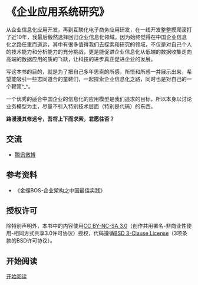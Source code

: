 《企业应用系统研究》
===================

从企业信息化应用开发，再到互联化电子商务应用研发，在一线开发整整摸爬滚打了近10年，我最后毅然选择回归企业信息化领域。因为始终觉得在中国企业信息化之路任重而道远，其中有很多值得我们去探索和研究的领域，不仅是对自己个人的技术能力和分析能力的充分挑战，更是能促进企业信息化从低端的数据收集走向高端的数据应用的质的飞跃，让科技的进步真正促进企业的发展。


写这本书的目的，就是为了把自己多年思索的所感，所悟和所惑一并展示出来，希望能吸引一些志同道合的童鞋们，一起探索企业信息化之路，同时也是对自己的一个鞭策^_^。

一个优秀的适合中国企业的信息化的应用模型是我们追求的目标，所以本身以讨论业务模型为主，尽量不引入特别技术层面（特别是代码）的东西。

**路漫漫其修远兮，吾将上下而求索，君愿往否？**



交流
----
* [腾讯微博](<http://t.qq.com/imlangzi>)



参考资料
--------
* 《金蝶BOS-企业架构之中国最佳实践》

授权许可
--------
除特别声明外，本书中的内容使用[CC BY-NC-SA 3.0](http://creativecommons.org/licenses/by-nc-sa/3.0/)（创作共用署名-非商业性使用-相同方式共享3.0许可协议）授权，代码遵循[BSD 3-Clause License](<https://github.com/cnlangzi/enterprise-business-application/blob/master/LICENSE.md>)（3项条款的BSD许可协议）。

开始阅读
---------
[开始阅读](<https://github.com/cnlangzi/enterprise-business-application/blob/master/preface.md>)

